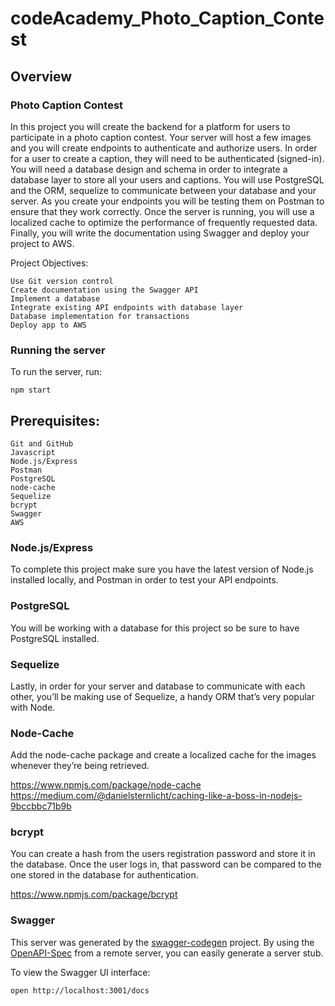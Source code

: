 # codeAcademy_Photo_Caption_Contest

## Overview
### Photo Caption Contest

In this project you will create the backend for a platform for users to participate in a photo caption contest. Your server will host a few images and you will create endpoints to authenticate and authorize users. In order for a user to create a caption, they will need to be authenticated (signed-in). You will need a database design and schema in order to integrate a database layer to store all your users and captions. You will use PostgreSQL and the ORM, sequelize to communicate between your database and your server. As you create your endpoints you will be testing them on Postman to ensure that they work correctly. Once the server is running, you will use a localized cache to optimize the performance of frequently requested data. Finally, you will write the documentation using Swagger and deploy your project to AWS.

Project Objectives:

    Use Git version control
    Create documentation using the Swagger API
    Implement a database
    Integrate existing API endpoints with database layer
    Database implementation for transactions
    Deploy app to AWS


### Running the server
To run the server, run:

```
npm start
```    

## Prerequisites:

    Git and GitHub
    Javascript
    Node.js/Express 
    Postman
    PostgreSQL
    node-cache
    Sequelize
    bcrypt
    Swagger
    AWS


### Node.js/Express
To complete this project make sure you have the latest version of Node.js installed locally, and Postman in order to test your API endpoints.

### PostgreSQL
You will be working with a database for this project so be sure to have PostgreSQL installed.

### Sequelize
Lastly, in order for your server and database to communicate with each other, you’ll be making use of Sequelize, a handy ORM that’s very popular with Node.

### Node-Cache
Add the node-cache package and create a localized cache for the images whenever they’re being retrieved. 

https://www.npmjs.com/package/node-cache
https://medium.com/@danielsternlicht/caching-like-a-boss-in-nodejs-9bccbbc71b9b

### bcrypt
You can create a hash from the users registration password and store it in the database. Once the user logs in, that password can be compared to the one stored in the database for authentication.

https://www.npmjs.com/package/bcrypt

### Swagger
This server was generated by the [swagger-codegen](https://github.com/swagger-api/swagger-codegen) project.  By using the [OpenAPI-Spec](https://github.com/OAI/OpenAPI-Specification) from a remote server, you can easily generate a server stub.

To view the Swagger UI interface:


```
open http://localhost:3001/docs
```













